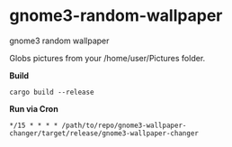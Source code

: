 # gnome3-random-wallpaper
gnome3 random wallpaper

Globs pictures from your /home/user/Pictures folder.

**Build**
```shell
cargo build --release
```

**Run via Cron**
```shell
*/15 * * * * /path/to/repo/gnome3-wallpaper-changer/target/release/gnome3-wallpaper-changer
```
